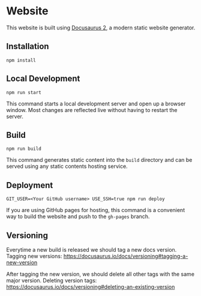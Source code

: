# Website

This website is built using [Docusaurus 2](https://v2.docusaurus.io/), a modern static website generator.

## Installation

```console
npm install
```

## Local Development

```console
npm run start
```

This command starts a local development server and open up a browser window. Most changes are reflected live without having to restart the server.

## Build

```console
npm run build
```

This command generates static content into the `build` directory and can be served using any static contents hosting service.

## Deployment

```console
GIT_USER=<Your GitHub username> USE_SSH=true npm run deploy
```

If you are using GitHub pages for hosting, this command is a convenient way to build the website and push to the `gh-pages` branch.

## Versioning

Everytime a new build is released we should tag a new docs version.
Tagging new versions: https://docusaurus.io/docs/versioning#tagging-a-new-version

After tagging the new version, we should delete all other tags with the same major version.
Deleting version tags: https://docusaurus.io/docs/versioning#deleting-an-existing-version
